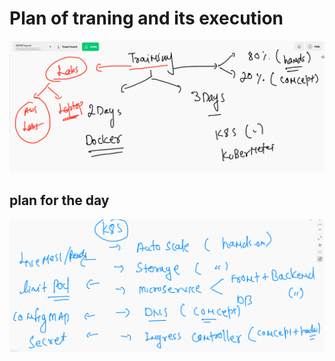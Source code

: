 # Plan of traning and its execution 

<img src="plan.png">


## plan for the day 

<img src="plan1.png">


